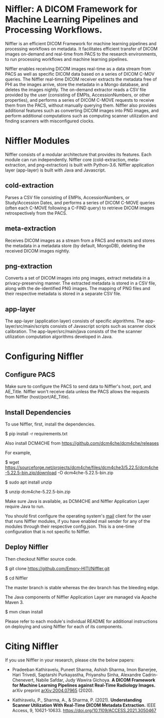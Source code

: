 # Niffler: A DICOM Framework for Machine Learning Pipelines and Processing Workflows.

Niffler is an efficient DICOM Framework for machine learning pipelines and processing workflows on metadata. It facilitates efficient transfer of DICOM images on-demand and real-time from PACS to the research environments, to run processing workflows and machine learning pipelines.

Niffler enables receiving DICOM images real-time as a data stream from PACS as well as specific DICOM data based on a series of DICOM C-MOV queries. The Niffler real-time DICOM receiver extracts the metadata free of PHI as the images arrive, store the metadata in a Mongo database, and deletes the images nightly. The on-demand extractor reads a CSV file provided by the user (consisting of EMPIs, AccessionNumbers, or other properties), and performs a series of DICOM C-MOVE requests to receive them from the PACS, without manually querying them. Niffler also provides additional features such as converting DICOM images into PNG images, and perform additional computations such as computing scanner utilization and finding scanners with misconfigured clocks.


# Niffler Modules

Niffler consists of a modular architecture that provides its features. Each module can run independently. Niffler core (cold-extraction, meta-extraction, and png-extraction) is built with Python-3.6. Niffler application layer (app-layer) is built with Java and Javascript.

## cold-extraction

Parses a CSV file consisting of EMPIs, AccessionNumbers, or Study/Accession Dates, and performs a series of DICOM C-MOVE queries (often each C-MOVE following a C-FIND query) to retrieve DICOM images retrospectively from the PACS.

## meta-extraction

Receives DICOM images as a stream from a PACS and extracts and stores the metadata in a metadata store (by default, MongoDB), deleting the received DICOM images nightly.

## png-extraction

Converts a set of DICOM images into png images, extract metadata in a privacy-preserving manner. The extracted metadata is stored in a CSV file, along with the de-identified PNG images. The mapping of PNG files and their respective metadata is stored in a separate CSV file.

## app-layer

The app-layer (application layer) consists of specific algorithms. The app-layer/src/main/scripts consists of Javascript scripts such as scanner clock calibration. The app-layer/src/main/java consists of the the scanner utilization computation algorithms developed in Java.


# Configuring Niffler

## Configure PACS

Make sure to configure the PACS to send data to Niffler's host, port, and AE_Title. Niffler won't receive data unless the PACS allows the requests from Niffler (host/port/AE_Title).

## Install Dependencies

To use Niffler, first, install the dependencies.

$ pip install -r requirements.txt

Also install DCM4CHE from https://github.com/dcm4che/dcm4che/releases

For example,

$ wget https://sourceforge.net/projects/dcm4che/files/dcm4che3/5.22.5/dcm4che-5.22.5-bin.zip/download -O dcm4che-5.22.5-bin.zip

$ sudo apt install unzip

$ unzip dcm4che-5.22.5-bin.zip

Make sure Java is available, as DCM4CHE and Niffler Application Layer require Java to run.

You should first configure the operating system's [mail](https://www.javatpoint.com/linux-mail-command) client for the user that runs Niffler modules, if you have enabled mail sender for any of the modules through their respective config.json. This is a one-time configuration that is not specific to Niffler.

## Deploy Niffler

Then checkout Niffler source code.

$ git clone https://github.com/Emory-HITI/Niffler.git

$ cd Niffler

The master branch is stable whereas the dev branch has the bleeding edge.

The Java components of Niffler Application Layer are managed via Apache Maven 3.

$ mvn clean install

Please refer to each module's individual README for additional instructions on deploying and using Niffler for each of its components.



# Citing Niffler

If you use Niffler in your research, please cite the below papers:

* Pradeeban Kathiravelu, Puneet Sharma, Ashish Sharma, Imon Banerjee, Hari Trivedi, Saptarshi Purkayastha, Priyanshu Sinha, Alexandre Cadrin-Chenevert, Nabile Safdar, Judy Wawira Gichoya. **A DICOM Framework for Machine Learning Pipelines against Real-Time Radiology Images.** arXiv preprint [arXiv:2004.07965](http://arxiv.org/abs/2004.07965) (2020).

* Kathiravelu, P., Sharma, A., & Sharma, P. (2021). **Understanding Scanner Utilization With Real-Time DICOM Metadata Extraction.** IEEE Access, 9, 10621-10633. https://doi.org/10.1109/ACCESS.2021.3050467
